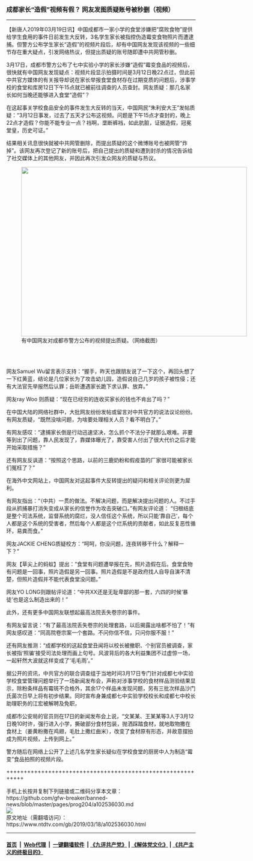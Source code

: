 ### 成都家长“造假”视频有假？ 网友发图质疑账号被秒删（视频）
------------------------

<div class="post_content" itemprop="articleBody">
 <p>
  【新唐人2019年03月19日讯】中国成都市一家小学的食堂涉嫌把“腐败食物”提供给学生食用的事件日前发生大反转，3名学生家长被指控伪造霉变食物照片而遭逮捕。但警方公布学生家长“造假”的视频片段后，却有中国网友发现该视频的一些细节存在重大疑点，引发网络热议，但提出质疑的账号随即遭中共网管秒删。
 </p>
 <p>
  3月17日，成都市警方公布了七中实验小学的家长涉嫌“造假”霉变食品的视频后，很快就有中国网友发现疑点：视频片段显示拍摄时间是3月12日晚22点过，但此前中共官方媒体的有关报导却说在家长举报食堂食材存在过期变质的问题后，涉事学校的食堂和库房12日下午15点就已被前往调查的人员查封。网友质疑：那几名家长如何当晚还能够进入食堂“造假”？
 </p>
 <p>
  在这起事关学校食品安全的事件发生大反转的当天，中国网民“朱利安大王”发帖质疑：“3月12日事发，过去了五天才公布这视频。问题是下午15点才查封的，晚上22点才造假？你能不能专业一点？裆啊，垄断裤裆，如此肮脏，证据造假，冠冕堂皇，历史可证。”
 </p>
 <p>
  结果相关讯息很快就被中共网管删除，而提出质疑的这个微博账号也被网管“炸掉”。该网友再次登记了新的账号后，把自己提出的质疑和遭到封杀的情况告诉给了社交媒体上的其他网友，并因此再次引发众网友的质疑与热议。
 </p>
 <figure class="wp-caption alignnone" id="attachment_102536035" style="width: 600px">
  <img alt="" class="size-medium wp-image-102536035" height="450" src="https://www.ntdtv.com/assets/uploads/2019/03/1b7c6217b481602f2242fcb4a5df7d12-600x450.jpg" width="600">
   <br/><figcaption class="wp-caption-text">
    有中国网友对成都市警方公布的视频提出质疑。（网络截图）
   </figcaption><br/>
  </img>
 </figure><br/>
 <p>
  网友Samuel Wu留言表示支持：“握手，昨天也跟朋友说了一下这个，再回头想了一下红黄蓝，结论是几位家长为了攻击幼儿园，造假说自己几岁的孩子被性侵；还有大法官先举报然后认罪；岳昕遭遇家长跪下求认罪、放弃。”
 </p>
 <p>
  网友ray Woo 则质疑：“现在已经穷的连收买家长的钱也不肯出了吗？”
 </p>
 <p>
  在中国大陆的网络社群中，大批网友纷纷发帖或留言对中共官方的说法议论纷纷。有网友质疑，“既然没啥问题，为啥要处理相关人员？看不明白了。”
 </p>
 <p>
  有网友感叹：“逮捕家长倒是行动迅速坚决，怎么抓个不法分子就那么艰难。非要等到出了问题，靠人民发现了，靠媒体曝光了，靠受害人付出了很大代价之后才能开始采取措施？”
 </p>
 <p>
  还有网友反讽道：“按照这个思路，以前的三鹿奶粉和假疫苗的厂家很可能被家长们冤枉了？”
 </p>
 <p>
  在海外中文网站上，中国网友对这起事件大反转提出的疑问和相关评论则更为犀利。
 </p>
 <p>
  有网友指出：“（中共）一贯的做法。不解决问题，而是解决提出问题的人。不过手段从抓捕暴打消失变成从家长的信誉作为攻击突破口。”有网友评论道： “归根结底是整个司法系统，监督系统的腐烂，没人信任这个系统，所以只能‘靠自己’，每个人都是这个系统的受害者，然后每个人都是这个烂系统的贡献者，如此反复恶性循环，易粪而食。”
 </p>
 <p>
  网友JACKIE CHENG质疑校方：“呵呵，你没问题，连夜转移干什么？解释一下？”
 </p>
 <p>
  网友【草尖上的蚂蚁】提出：“食堂有问题遭举报在先，照片造假在后。食堂食物有问题是一回事，照片造假是另一回事。照片造假是不是政府找人自导自演不清楚，但照片造假并不能代表食堂没问题。”
 </p>
 <p>
  网友YO LONG则跟帖评论道：“中共XX还是无耻卑鄙的那一套，六四的时候‘暴徒’也是这么制造出来的！”
 </p>
 <p>
  此外，还有更多中国网友联想起最高法院丢失卷宗的事件。
 </p>
 <p>
  有网友留言说：“有了最高法院丢失卷宗的处理套路，以后揭露出啥都不怕了！”有网友感叹道：“同高院卷宗案一个套路。不问你信不信，只问你服不服！”
 </p>
 <p>
  还有网友推测：“成都学校的这起食堂丑闻将以校长被撤职、个别官员被调查，家长被指‘照骗’接受司法处理而画上句号。风波背后的各大利益集团不过虚惊一场，一起轩然大波就这样变成了‘毛毛雨’。”
 </p>
 <p>
  据公开的资讯，中共官方的联合调查组于当地时间3月17日专门针对成都七中实验学校食堂管理问题举行了一场新闻发布会，声称对涉事学校的食材样品测验结果显示，除粉条样品有霉斑不合格外，其余17个样品未发现问题，另有三批次样品沙门氏菌次日早上将有初步结果。同时宣布身兼成都七中实验学校校长和成都七中校长助理职务的江宏被解聘及免职，
 </p>
 <p>
  成都市公安局的官员则在17日的新闻发布会上说，“文某某、王某某等3人于3月12日晚10时许，强行进入小学，撕破部分食材包装，抛洒踩踏食材，就地取物撒在食材上（姜黄粉撒在鸡翅，毛肚上撒红曲米），改变了食材原有形态，并故意摆拍成为照片视频，上传到网上。”
 </p>
 <p>
  警方随后在网络上公开了上述几名学生家长疑似在学校食堂的厨房中人为制造“霉变”食品拍照的视频片段。
 </p>
</div>
+++++++++++++++++++++++++++++++++++++++++++++++++++++++++++<br/><br/>
手机上长按并复制下列链接或二维码分享本文章：<br/>
https://github.com/gfw-breaker/banned-news/blob/master/pages/prog204/a102536030.md <br/>
<a href='https://github.com/gfw-breaker/banned-news/blob/master/pages/prog204/a102536030.md'><img src='https://github.com/gfw-breaker/banned-news/blob/master/pages/prog204/a102536030.md.png'/></a> <br/>
原文地址（需翻墙访问）：https://www.ntdtv.com/gb/2019/03/18/a102536030.html


------------------------
#### [首页](https://github.com/gfw-breaker/banned-news/blob/master/README.md) &nbsp;|&nbsp; [Web代理](https://github.com/labour-camp/helloworld) &nbsp;|&nbsp; [一键翻墙软件](https://github.com/gfw-breaker/nogfw/blob/master/README.md) &nbsp;| [《九评共产党》](https://github.com/gfw-breaker/9ping.md/blob/master/README.md#九评之一评共产党是什么) | [《解体党文化》](https://github.com/gfw-breaker/jtdwh.md/blob/master/README.md) | [《共产主义的终极目的》](https://github.com/gfw-breaker/gczydzjmd.md/blob/master/README.md)

